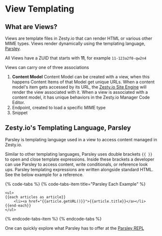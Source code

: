 # View Templating

## What are Views?

Views are template files in Zesty.io that can render HTML or various other MIME types. Views render dynamically using the templating language, [Parsley](view-templating.md#zesty-ios-templating-language-parsley).

All Views have a ZUID that starts with **11**, for example `11-123a2f0-qw2n4`

Views can carry one of three associations

1. **Content Model**  Content Model can be created with a view, when this happens Content Items of that Model get unique URLs. When a content model's item gets accessed by its URL, the [Zesty.io Site Engine](./) will render the view associated with it. When a view is associated with a content model, it has unique behaviors in the Zesty.io Manager Code Editor.
2. Endpoint, created to load a specific MIME type
3. Snippet

## Zesty.io's Templating Language, Parsley

Parsley is templating language used in a view to access content managed in Zesty.io.

Similar to other templating languages, Parsley uses double brackets `{{ }}` to open and close template expressions. Inside these brackets a developer can use Parsley to access content, write conditionals, or reference look ups. Parsley templating expressions are written alongside standard HTML. See the below example for a reference.

{% code-tabs %}
{% code-tabs-item title="Parsley Each Example" %}
```markup
<ul>
{{each articles as article}}
    <li><a href="{{article.getURL()}}">{{article.title}}</a></li>
{{end-each}}
</ul>
```
{% endcode-tabs-item %}
{% endcode-tabs %}

One can quickly explore what Parsley has to offer at the [Parsley REPL](https://parsley.zesty.io/hello-world/)


